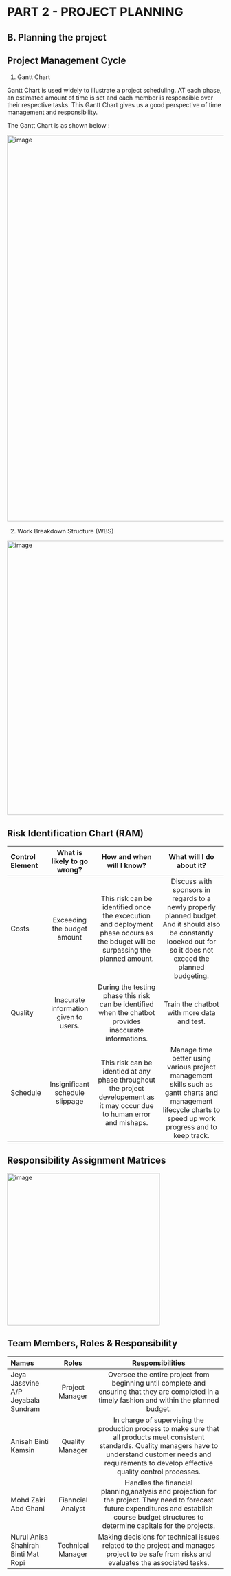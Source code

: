 # PART 2 - PROJECT PLANNING

## B. Planning the project

## Project Management Cycle

1. Gantt Chart 

Gantt Chart is used widely to illustrate a project scheduling. AT each phase, an estimated amount of time is set and each member is responsible over their respective tasks. This Gantt Chart gives us a good perspective of time management and responsibility. 

The Gantt Chart is as shown below :

<img width="899" alt="image" src="https://user-images.githubusercontent.com/55356959/150511353-60bba9f1-a88d-439c-86a5-c99d88aaa81f.png">

2. Work Breakdown Structure (WBS)

<img width="639" alt="image" src="https://user-images.githubusercontent.com/55356959/150515021-d7ac6982-1173-4214-b0fa-52bf23ac4ef1.png">

## Risk Identification Chart (RAM)

| Control Element | What is likely to go wrong? | How and when will I know? | What will I do about it? |
| :---         |     :---:      |          :---: |          :--:  |
| Costs | Exceeding the budget amount | This risk can be identified once the excecution and deployment phase occurs as the bduget will be surpassing the planned amount.  | Discuss with sponsors in regards to a newly properly planned budget. And it should also be constantly looeked out for so it does not exceed the planned budgeting. |
| Quality | Inacurate information given to users. | During the testing phase this risk can be identified when the chatbot provides inaccurate informations.  | Train the chatbot with more data and test. |
| Schedule | Insignificant schedule slippage | This risk can be identied at any phase throughout the project developement as it may occur due to human error and mishaps. | Manage time better using various project management skills such as gantt charts and management lifecycle charts to speed up work progress and to keep track.  |

## Responsibility Assignment Matrices

<img width="355" alt="image" src="https://user-images.githubusercontent.com/55356959/150461277-f605bc5c-eb26-4ab3-affd-ebeeebb4bad8.png">



## Team Members, Roles & Responsibility

| Names | Roles | Responsibilities |
| :---         |     :---:      |         :--:  |
| Jeya Jassvine A/P Jeyabala Sundram | Project Manager | Oversee the entire project from beginning until complete and ensuring that they are completed in a timely fashion and within the planned budget.  |
| Anisah Binti Kamsin | Quality Manager | In charge of supervising the production process to make sure that all products meet consistent standards. Quality managers have to understand customer needs and requirements to develop effective quality control processes. |
| Mohd Zairi Abd Ghani | Fianncial Analyst | Handles the financial planning,analysis and projection for the project. They need to forecast future expenditures and establish course budget structures to determine capitals for the projects. |
| Nurul Anisa Shahirah Binti Mat Ropi | Technical Manager | Making decisions for technical issues related to the project and manages project to be safe from risks and evaluates the associated tasks.   |





